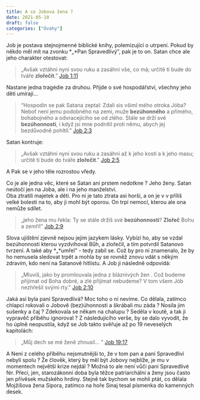 ```yaml
---
title: A co Jobova žena ?
date: 2021-05-10
draft: false
categories: ["Úvahy"]
---
```

Job je postava stejnojmenné biblické knihy, polemizující o utrpení.
Pokud by někdo měl mít na zvonku  *„*Pan Spravedlivý”,  pak je to on.
Satan chce ale jeho charakter otestovat:  

> „Avšak vztáhni nyní svou ruku a zasáhni vše, co má; určitě ti bude do tváře **zlořečit**.”
> [Job‬ ‭1:11‬‬‬](https://www.bible.com/509/job.1.11.csp)

Nastane jedna tragédie za druhou. Přijde o své hospodářství, všechny jeho děti umírají… 

> “Hospodin se pak Satana zeptal: Zdali sis všiml mého otroka Jóba? Neboť není jemu podobného na zemi, muže **bezúhonného** a přímého, bohabojného a odvracejícího se od zlého. Stále se drží své **bezúhonnosti**, i když jsi mne podnítil proti němu, abych jej bezdůvodně pohltil.”
> [Job‬ ‭2:3](https://www.bible.com/509/job.2.3.csp)‬ 

Satan kontruje:

> „Avšak vztáhni nyní svou ruku a zasáhni až k jeho kosti a k jeho masu; určitě ti bude do tváře **zlořečit**.”
> [Job‬ ‭2:5‬](https://www.bible.com/509/job.2.5.csp) 

A Pak se v jeho těle rozrostou vředy.   

Co je ale jedna věc, které se Satan ani prstem nedotkne ? Jeho ženy. 
Satan neútočí jen na Joba, ale i na jeho manželství.  
Oba ztratili majetek a děti.
Pro ni je tato ztrata asi horší, a on je v v příliš velké bolesti na to, aby ji mohl být oporou.
On trpí nemocí, kterou ale ona nemůže sdílet. 

> „jeho žena mu řekla: Ty se stále držíš své **bezúhonnosti**?
> **Zlořeč** Bohu a zemři!” 
> [Job‬ ‭2:9](https://my.bible.com/bible/509/JOB.2.9)

Slova ujištění zjevně nejsou jejím jazykem lásky. 
Vybízí ho, aby se vzdal bezúhonnosti kterou vyzdvihoval Bůh, a zlořečil, a tím potvrdil Satanovo tvrzení.
A také  aby *„*umřel” - tedy zabil se. Což by pro ní znamenalo, že by ho nemusela sledovat trpět a mohla by se rovněž znovu vdát s někým zdravím, kdo není na Satanově hitlistu.
A Job ji následně odpovídá:

> „Mluvíš, jako by promlouvala jedna z bláznivých žen . Což budeme přijímat od Boha dobré, a zlé přijímat nebudeme? V tom všem Jób nezhřešil svými rty."
> [Job 2:10](https://my.bible.com/bible/509/JOB.2.10)

Jaká asi byla paní Spravedlivá? Moc toho o ní nevíme.
Co dělala, zatímco chlapci rokovali o Jobově (bez)úhonnosti a škrábali mu záda ?
Nosila jim sušenky a čaj ? Zdekovala se někam na chalupu ? 
Seděla v koutě, a tak ji vypravěč příběhu ignoroval ?
Z následujícího verše, by se dalo vyvodit, že ho úplně neopustila,  když se Job takto svěřuje  až po 19 neveselých kapitolách:

> „Můj dech se mé ženě zhnusil… "
> [Job 19:17](https://my.bible.com/bible/509/JOB.19.17)

A Není z celého příběhu nejsmutnější to,  že v tom pan a paní Spravedliví nebyli spolu ?
Že člověk,  který by měl být Jobovy nejblíže, je mu v momentech největší krize nejdál ?
Možná to ale není vůči paní Spravedlivé fér.
Přeci, jen, starozákonní doba byla těžce patriarchální a ženy jsou často jen 
přívěsek mužského hrdiny.
Stejně tak bychom se mohli ptát, co dělala Mojžíšova žena Sipora, zatímco na hoře Sinaj tesal písmenka do kamenných desek.